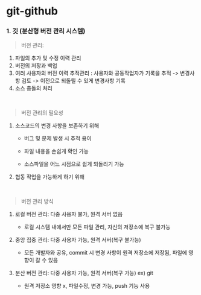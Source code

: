 # git-github

### 1. 깃 (분산형 버전 관리 시스템)

>버전 관리: 
1. 파일의 추가 및 수정 이력 관리
2. 버전의 저장과 백업
3. 여러 사용자의 버전 이력 추적관리 : 사용자와 공동작업자가 기록을 추적 -> 변경사항 검토 -> 이전으로 되돌릴 수 있게 변경사항 기록
4. 소스 충돌의 처리
<br>

>버전 관리의 필요성
1. 소스코드의 변경 사항을 보존하기 위해 
     
     + 버그 및 문제 발생 시 추적 용이
     
     + 파일 내용을 손쉽게 확인 가능
     
     + 소스파일을 어느 시점으로 쉽게 되돌리기 가능
     
2. 협동 작업을 가능하게 하기 위해
<br>

>버전 관리 방식
1. 로컬 버전 관리:  다중 사용자 불가, 원격 서버 없음  
  
     - 로컬 시스템 내에서만 모든 파일 관리, 자신의 저장소에 복구 불가능
     
     
2. 중앙 집중 관리:  다중 사용자 가능, 원격 서버(복구 불가능)  

     - 모든 개발자와 공유, commit 시 변경 사항이 원격 저장소에 저장됨, 파일에 영향이 갈 수 있음

3. 분산 버전 관리:  다중 사용자 가능, 원격 서버(복구 가능) ex) git  

     - 원격 저장소 영향 x, 파일수정, 변경 가능, push 기능 사용

